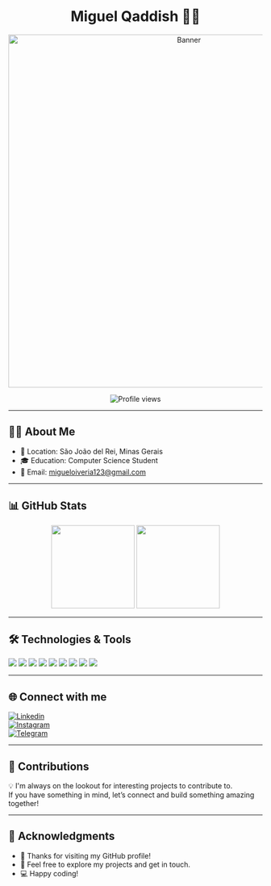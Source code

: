 <h1 align="center"> Miguel Qaddish 🧑‍💻 </h1>

<p align="center">
  <img src="https://static.wixstatic.com/media/9adcc5_38347e344ecd41d8822e6576c99e55e3~mv2.gif" alt="Banner" width="700"/>
</p>

<p align="center">
  <img src="https://komarev.com/ghpvc/?username=Qaddish&color=blue" alt="Profile views"/>
</p>

---

## 👨‍💻 About Me  
- 📍 Location: São João del Rei, Minas Gerais  
- 🎓 Education: Computer Science Student  
- 📧 Email: [migueloiveria123@gmail.com](mailto:migueloiveria123@gmail.com)  

---

## 📊 GitHub Stats  

<p align="center">
  <img src="https://github-readme-stats.vercel.app/api?username=Qaddish&show_icons=true&theme=radical" height="165"/>
  <img src="https://github-readme-stats.vercel.app/api/top-langs/?username=Qaddish&layout=compact&theme=radical" height="165"/>
</p>

---

## 🛠️ Technologies & Tools  

<p>
  <img src="https://img.shields.io/badge/-Python-333?style=for-the-badge&logo=python"/>
  <img src="https://img.shields.io/badge/-JavaScript-333?style=for-the-badge&logo=javascript"/>
  <img src="https://img.shields.io/badge/-Java-333?style=for-the-badge&logo=java"/>
  <img src="https://img.shields.io/badge/-C++-333?style=for-the-badge&logo=cplusplus"/>
  <img src="https://img.shields.io/badge/-HTML5-333?style=for-the-badge&logo=html5"/>
  <img src="https://img.shields.io/badge/-CSS3-333?style=for-the-badge&logo=css3"/>
  <img src="https://img.shields.io/badge/-Linux-333?style=for-the-badge&logo=linux"/>
  <img src="https://img.shields.io/badge/-Git-333?style=for-the-badge&logo=git"/>
  <img src="https://img.shields.io/badge/-Docker-333?style=for-the-badge&logo=docker"/>
</p>

---

## 🌐 Connect with me  

[![Linkedin](https://img.shields.io/badge/-LinkedIn-blue?style=for-the-badge&logo=linkedin)](https://linkedin.com/in/miguel_qaddish)  
[![Instagram](https://img.shields.io/badge/-Instagram-pink?style=for-the-badge&logo=instagram)](https://instagram.com/miguel_qaddish)  
[![Telegram](https://img.shields.io/badge/-Telegram-blue?style=for-the-badge&logo=telegram)](https://t.me/miguel_qaddish)    

---

## 🤝 Contributions  

💡 I'm always on the lookout for interesting projects to contribute to.  
If you have something in mind, let’s connect and build something amazing together!  

---

## 🙌 Acknowledgments  

- 🙏 Thanks for visiting my GitHub profile!  
- 🎯 Feel free to explore my projects and get in touch.  
- 💻 Happy coding!  




















<!--

## Hi there 👋
![GitHub Stats](https://github-readme-stats.vercel.app/api?username=Qaddish&show_icons=true&theme=radical)

![Top Langs](https://github-readme-stats.vercel.app/api/top-langs/?username=Qaddish&layout=compact&theme=radical)


<!--
![Banner](https://link-da-sua-imagem-ou-gif.gif)
<!--
[![Linkedin](https://img.shields.io/badge/-LinkedIn-blue?style=for-the-badge&logo=linkedin)](https://linkedin.com/in/miguel_qaddish)
[![Instagram](https://img.shields.io/badge/-Instagram-pink?style=for-the-badge&logo=instagram)](https://instagram.com/miguel_qaddish)


















**Qaddish/Qaddish** is a ✨ _special_ ✨ repository because its `README.md` (this file) appears on your GitHub profile.

Here are some ideas to get you started:

- 🔭 I’m currently working on ...
- 🌱 I’m currently learning ...
- 👯 I’m looking to collaborate on ...
- 🤔 I’m looking for help with ...
- 💬 Ask me about ...
- 📫 How to reach me: ...
- 😄 Pronouns: ...
- ⚡ Fun fact: ...
-->
